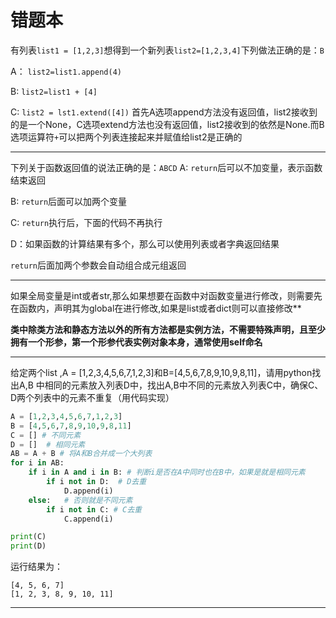 # 错题本



有列表`list1 = [1,2,3]`想得到一个新列表`list2=[1,2,3,4]`下列做法正确的是：`B`

A： `list2=list1.append(4)`

B: `list2=list1 + [4]`

C: `list2 = lst1.extend([4])`
首先A选项append方法没有返回值，list2接收到的是一个None，C选项extend方法也没有返回值，list2接收到的依然是None.而B选项运算符`+`可以把两个列表连接起来并赋值给list2是正确的



-------------------------------------------------------------------------------------------------------------------



下列关于函数返回值的说法正确的是：`ABCD`
A: `return`后可以不加变量，表示函数结束返回

B: `return`后面可以加两个变量

C: `return`执行后，下面的代码不再执行

D：如果函数的计算结果有多个，那么可以使用列表或者字典返回结果

`return`后面加两个参数会自动组合成元组返回



--------------------------------------------------



如果全局变量是int或者str,那么如果想要在函数中对函数变量进行修改，则需要先在函数内，声明其为global在进行修改,如果是list或者dict则可以直接修改**

**类中除类方法和静态方法以外的所有方法都是实例方法，不需要特殊声明，且至少拥有一个形参，第一个形参代表实例对象本身，通常使用self命名**



-----------------------------------------



给定两个list ,A = [1,2,3,4,5,6,7,1,2,3]和B=[4,5,6,7,8,9,10,9,8,11]，请用python找出A,B 中相同的元素放入列表D中，找出A,B中不同的元素放入列表C中，确保C、D两个列表中的元素不重复（用代码实现）

```python
A = [1,2,3,4,5,6,7,1,2,3]
B = [4,5,6,7,8,9,10,9,8,11]
C = [] # 不同元素
D = []	# 相同元素
AB = A + B # 将A和B合并成一个大列表
for i in AB:
	if i in A and i in B: # 判断i是否在A中同时也在B中，如果是就是相同元素
		if i not in D:	# D去重
			D.append(i)
	else:	# 否则就是不同元素
		if i not in C: # C去重
			C.append(i)

print(C)
print(D)

```
运行结果为：
```
[4, 5, 6, 7]
[1, 2, 3, 8, 9, 10, 11]
```




----------------------------------------------







